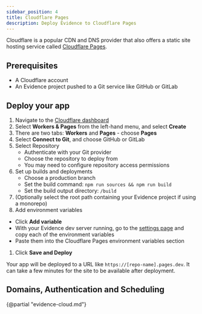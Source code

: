 ```yaml
---
sidebar_position: 4
title: Cloudflare Pages
description: Deploy Evidence to Cloudflare Pages
---
```


Cloudflare is a popular CDN and DNS provider that also offers a static site hosting service called [Cloudflare Pages](https://pages.cloudflare.com/).

## Prerequisites

- A Cloudflare account
- An Evidence project pushed to a Git service like GitHub or GitLab

## Deploy your app

1. Navigate to the [Cloudflare dashboard](https://dash.cloudflare.com/)
1. Select **Workers & Pages** from the left-hand menu, and select **Create**
1. There are two tabs: **Workers** and **Pages** - choose **Pages**
1. Select **Connect to Git**, and choose GitHub or GitLab
1. Select Repository
   - Authenticate with your Git provider
   - Choose the repository to deploy from
   - You may need to configure repository access permissions
1. Set up builds and deployments
   - Choose a production branch
   - Set the build command: `npm run sources && npm run build`
   - Set the build output directory: `/build`
1. (Optionally select the root path containing your Evidence project if using a monorepo)
1. Add environment variables
  - Click **Add variable**
  - With your Evidence dev server running, go to the [settings page](http://localhost:3000/settings#deploy) and copy each of the environment variables
  - Paste them into the Cloudflare Pages environment variables section
1. Click **Save and Deploy**

Your app will be deployed to a URL like `https://[repo-name].pages.dev`. It can take a few minutes for the site to be available after deployment.

## Domains, Authentication and Scheduling

{@partial "evidence-cloud.md"}